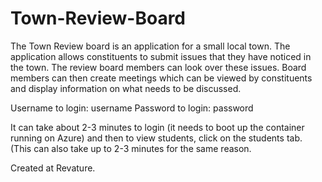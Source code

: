 # Town-Review-Board

The Town Review board is an application for a small local town. The application allows constituents to submit issues that they have noticed in the town. The review board members can look over these issues. Board members can then create meetings which can be viewed by constituents and display information on what needs to be discussed.

Username to login: username
Password to login: password

It can take about 2-3 minutes to login (it needs to boot up the container running on Azure) and then to view students, click on the students tab. (This can also take up to 2-3 minutes for the same reason.

Created at Revature.
